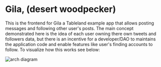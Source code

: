 # Gila, (desert woodpecker)

This is the frontend for Gila a Tableland example app that allows posting messages and following other user's posts.  The main concept demonstrated here is the idea of each user owning there own tweets and followers data, but there is an incentive for a developer/DAO to maintains the application code and enable features like user's finding accounts to follow.  To visualize how this works see below:

![arch diagram](/example-apps/gila/frontend/arch-diagram.png?raw=true "arch diagram")

